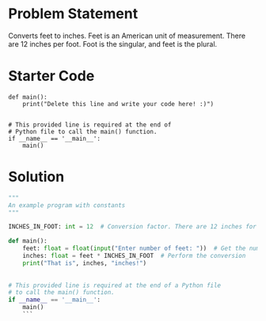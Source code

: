 # Problem Statement
Converts feet to inches. Feet is an American unit of measurement. There are 12 inches per foot. Foot is the singular, and feet is the plural.

# Starter Code
    def main():
        print("Delete this line and write your code here! :)")


    # This provided line is required at the end of
    # Python file to call the main() function.
    if __name__ == '__main__':
        main()

# Solution
```python
"""
An example program with constants
"""

INCHES_IN_FOOT: int = 12  # Conversion factor. There are 12 inches for 1 foot.

def main():
    feet: float = float(input("Enter number of feet: "))  # Get the number of feet, make sure to cast it to a float!
    inches: float = feet * INCHES_IN_FOOT  # Perform the conversion
    print("That is", inches, "inches!")
    
    
# This provided line is required at the end of a Python file
# to call the main() function.
if __name__ == '__main__':
    main()
    ```